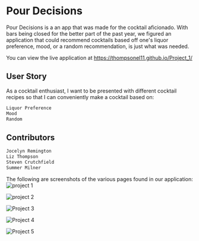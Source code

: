 # Pour Decisions
Pour Decisions is a an app that was made for the cocktail aficionado. With bars being closed for the better part of the past year,
we figured an application that could recommend cocktails based off one's liquor preference, mood, or a random recommendation, is just
what was needed.

 You can view the live application at https://thompsonel11.github.io/Project_1/

## User Story
As a cocktail enthusiast, I want to be presented with different cocktail recipes so that I can conveniently make a cocktail based on:
```bash
Liquor Preference
Mood
Random
```

## Contributors
```bash
Jocelyn Remington
Liz Thompson
Steven Crutchfield
Summer Milner
```

The following are screenshots of the various pages found in our application:
![project 1](https://user-images.githubusercontent.com/80479850/118337193-426ccd00-b4e1-11eb-9a90-b1abfee1a60b.PNG)

![project 2](https://user-images.githubusercontent.com/80479850/118337217-51537f80-b4e1-11eb-9c83-6e2795ffcab9.PNG)

![Project 3](https://user-images.githubusercontent.com/80479850/118337236-5ca6ab00-b4e1-11eb-821e-6c434fe353f5.PNG)

![Project 4](https://user-images.githubusercontent.com/80479850/118337258-6c25f400-b4e1-11eb-973c-51abe00c8e1a.PNG)

![Project 5](https://user-images.githubusercontent.com/80479850/118337277-7516c580-b4e1-11eb-87b8-9fc47235c3f6.PNG)


